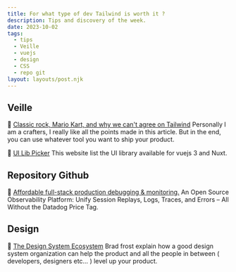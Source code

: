 ```yaml
---
title: For what type of dev Tailwind is worth it ?
description: Tips and discovery of the week.
date: 2023-10-02
tags:
  - tips
  - Veille
  - vuejs
  - design
  - CSS
  - repo git
layout: layouts/post.njk
---
```


## Veille

📗 [Classic rock, Mario Kart, and why we can't agree on Tailwind](https://joshcollinsworth.com/blog/tailwind-is-smart-steering)
Personally I am a crafters, I really like all the points made in this article. But in the end, you can use whatever tool you want to ship your product.

🧰 [UI Lib Picker](https://ui-libs.vercel.app/)
This website list the UI library available for vuejs 3 and Nuxt.

## Repository Github

🐙 [Affordable full-stack production debugging & monitoring.](https://www.hyperdx.io/)
An Open Source Observability Platform: Unify Session Replays, Logs, Traces, and Errors – All Without the Datadog Price Tag.


## Design

🎨 [The Design System Ecosystem](https://bradfrost.com/blog/post/the-design-system-ecosystem/)
Brad frost explain how a good design system organization can help the product and all the people in between ( developers, designers etc… ) level up your product.